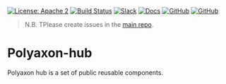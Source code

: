 [![License: Apache 2](https://img.shields.io/badge/License-apache2-green.svg)](LICENSE)
[![Build Status](https://travis-ci.org/polyaxon/polyaxon-hub.svg?branch=master)](https://travis-ci.org/polyaxon/polyaxon-hub)
[![Slack](https://img.shields.io/badge/chat-on%20slack-aadada.svg?logo=slack&longCache=true)](https://polyaxon.com/slack/)
[![Docs](https://img.shields.io/badge/docs-stable-brightgreen.svg?style=flat)](https://polyaxon.com/docs/)
[![GitHub](https://img.shields.io/badge/issue_tracker-github-blue?logo=github)](https://github.com/polyaxon/polyaxon/issues)
[![GitHub](https://img.shields.io/badge/roadmap-github-blue?logo=github)](https://github.com/polyaxon/polyaxon/milestones)


> N.B. TPlease create issues in the [main repo](https://github.com/polyaxon/polyaxon/issues). 

# Polyaxon-hub

Polyaxon hub is a set of public reusable components.
